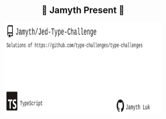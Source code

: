 <!-- built at 1/15/2023, 2:11:43 PM -->
<h1 align="center">
🎉 Jamyth Present 🎉
</h1>
<p align="center">
    <a href="https://github.com/Jamyth/Jed-Type-Challenge">
        <img width="1000" height="300" src="./readme.svg" />
    </a>
</p>